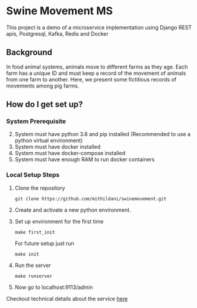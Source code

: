 # Swine Movement MS #

This project is a demo of a microservice implementation using Django REST apis, Postgresql, Kafka, Redis and Docker 
 ## Background ##
In food animal systems, animals move to different farms as they age. Each farm has a unique ID and must keep a record of the movement of animals from one farm to another. Here, we present some fictitious records of movements among pig farms.


## How do I get set up? ##
### System Prerequisite ###

2. System must have python 3.8 and pip installed (Recommended to use a python virtual environment)
1. System must have docker installed
3. System must have docker-compose installed
4. System must have enough RAM to run docker containers

### Local Setup Steps ###

1. Clone the repository
    ```shell
    git clone https://github.com/mithildani/swinemovement.git
    ```

2. Create and activate a new python environment. 
3. Set up environment for the first time
    ```shell
    make first_init
    ```
   For future setup just run
    ```shell
    make init
    ```
   
4. Run the server
    ```shell
    make runserver
    ```
5. Now go to localhost:9113/admin

Checkout technical details about the service [here](../app/README.md)